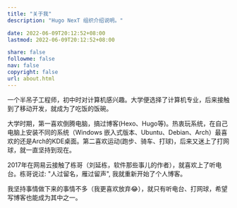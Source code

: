 ```yaml
---
title: "关于我"
description: "Hugo NexT 组织介绍说明。"

date: 2022-06-09T20:12:52+08:00
lastmod: 2022-06-09T20:12:52+08:00

share: false
followme: false
nav: false
copyright: false
url: about.html
---
```

一个半吊子工程师，初中时对计算机感兴趣。大学便选择了计算机专业，后来接触到了移动开发，就成为了吃饭的饭碗。

大学时期，第一喜欢倒腾电脑，搞过博客(Hexo、Hugo等)。热衷玩系统，在自己电脑上安装不同的系统（Windows 嵌入式版本、Ubuntu、Debian、Arch）最喜欢的还是Arch的KDE桌面。第二喜欢运动(跑步、骑车、打球)，后来又迷上了打网球，就一直坚持到现在。

2017年在网易云接触了栋哥（刘延栋，软件那些事儿的作者），就喜欢上了听电台。栋哥说过: "人过留名，雁过留声", 我就重新开始了个人博客。

我坚持事情做下来的事情不多（我更喜欢放弃😂），就只有听电台、打网球，希望写博客也能成为其中之一。


